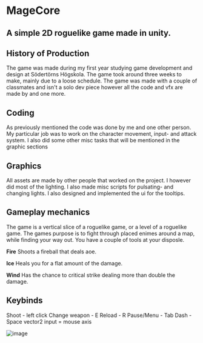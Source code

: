 # MageCore

## A simple 2D roguelike game made in unity.

## **History of Production**
The game was made during my first year studying game development and design at Södertörns Högskola.
The game took around three weeks to make, mainly due to a loose schedule.
The game was made with a couple of classmates and isn't a solo dev piece however all the code and vfx are made by and one more.

## **Coding**
As previously mentioned the code was done by me and one other person.
My particular job was to work on the character movement, input- and attack system.
I also did some other misc tasks that will be mentioned in the graphic sections

## **Graphics**
All assets are made by other people that worked on the project.
I however did most of the lighting.
I also made misc scripts for pulsating- and changing lights.
I also designed and implemented the ui for the tooltips.

## **Gameplay mechanics**
The game is a vertical slice of a roguelike game, or a level of a roguelike game.
The games purpose is to fight through placed enimes around a map, while finding your way out.
You have a couple of tools at your disposle.

**Fire**
Shoots a fireball that deals aoe.

**Ice**
Heals you for a flat amount of the damage.

**Wind**
Has the chance to critical strike dealing more than double the damage.

## **Keybinds**
Shoot - left click
Change weapon - E
Reload - R
Pause/Menu - Tab
Dash - Space
vector2 input = mouse axis

![image](https://github.com/user-attachments/assets/d5db51c0-1c71-41ae-9da0-61356da40395)

